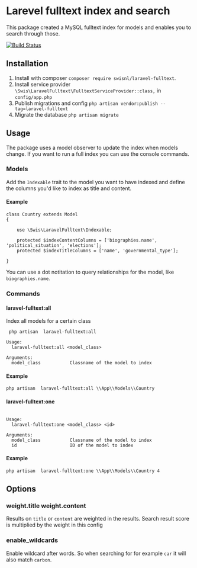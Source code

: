 # Larevel fulltext index and search

This package created a MySQL fulltext index for models and enables you to search through those.

[![Build Status](https://travis-ci.org/swisnl/laravel-fulltext.svg?branch=master)](https://travis-ci.org/swisnl/laravel-fulltext)

## Installation

1. Install with composer ``composer require swisnl/laravel-fulltext``.
2. Install service provider ``\Swis\LaravelFulltext\FulltextServiceProvider::class,`` in ``config/app.php``
3. Publish migrations and config ``php artisan vendor:publish --tag=laravel-fulltext``
4. Migrate the database ``php artisan migrate``


## Usage

The package uses a model observer to update the index when models change. If you want to run a full index you can use the console commands.

### Models

Add the ``Indexable`` trait to the model you want to have indexed and define the columns you'd like to index as title and content.

#### Example
```
class Country extends Model
{

    use \Swis\LaravelFulltext\Indexable;

    protected $indexContentColumns = ['biographies.name', 'political_situation', 'elections'];
    protected $indexTitleColumns = ['name', 'governmental_type'];

}
```

You can use a dot notitation to query relationships for the model, like ``biographies.name``.

### Commands


#### laravel-fulltext:all

Index all models for a certain class
```
 php artisan  laravel-fulltext:all
 
Usage:
  laravel-fulltext:all <model_class>

Arguments:
  model_class           Classname of the model to index

```

#### Example

``php artisan  laravel-fulltext:all \\App\\Models\\Country``

#### laravel-fulltext:one

```

Usage:
  laravel-fulltext:one <model_class> <id>

Arguments:
  model_class           Classname of the model to index
  id                    ID of the model to index

```

#### Example

`` php artisan  laravel-fulltext:one \\App\\Models\\Country 4 ``


## Options

### weight.title weight.content

Results on ``title`` or ``content`` are weighted in the results. Search result score is multiplied by the weight in this config 

### enable_wildcards

Enable wildcard after words. So when searching for for example  ``car`` it will also match ``carbon``. 
